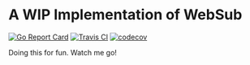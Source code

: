 # A WIP Implementation of WebSub

[![Go Report Card](https://goreportcard.com/badge/github.com/adamsanghera/go-websub?style=flat)](https://goreportcard.com/report/github.com/adamsanghera/go-websub)
[![Travis CI](https://travis-ci.com/adamsanghera/go-websub.svg?branch=master)](https://travis-ci.com)
[![codecov](https://codecov.io/gh/adamsanghera/go-websub/branch/master/graph/badge.svg)](https://codecov.io/gh/adamsanghera/go-websub)

Doing this for fun.  Watch me go!
